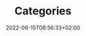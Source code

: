 ---
title: "Categories"
date: 2022-06-15T08:56:33+02:00
draft: false
status: "OK"
menu: 
  main:
    identifier: "categories"
    title: "Categories"
    weight: 0
---